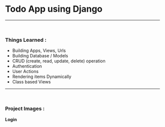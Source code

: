 # Todo App using Django
<hr>
<br>

### Things Learned :
- Building Apps, Views, Urls
- Building Database / Models
- CRUD (create, read, update, delete) operation
- Authentication
- User Actions
- Rendering items Dynamically
- Class based Views 
<hr>
<br>

### Project Images :

**Login**


